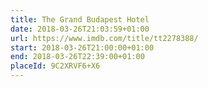 ```yaml
---
title: The Grand Budapest Hotel
date: 2018-03-26T21:03:59+01:00
url: https://www.imdb.com/title/tt2278388/
start: 2018-03-26T21:00:00+01:00
end: 2018-03-26T22:39:00+01:00
placeId: 9C2XRVF6+X6
---
```

